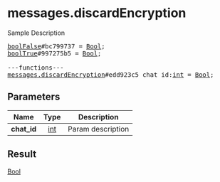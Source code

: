 # messages.discardEncryption

Sample Description

<pre>
<a href="../constructor/boolFalse.md">boolFalse</a>#bc799737 = <a href="../type/Bool.md">Bool</a>;
<a href="../constructor/boolTrue.md">boolTrue</a>#997275b5 = <a href="../type/Bool.md">Bool</a>;

---functions---
<a href="../method/messages.discardEncryption.md">messages.discardEncryption</a>#edd923c5 chat_id:<a href="../type/int.md">int</a> = <a href="../type/Bool.md">Bool</a>;
</pre>
## Parameters

| Name | Type | Description |
|------|:----:|-------------|
| **chat_id** | <a href="../type/int.md">int</a> | Param description |

## Result

<a href="../type/Bool.md">Bool</a>

